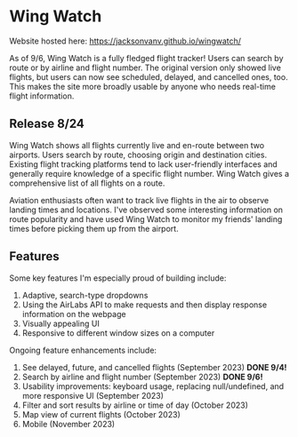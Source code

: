# Wing Watch
Website hosted here: https://jacksonvanv.github.io/wingwatch/

As of 9/6, Wing Watch is a fully fledged flight tracker! Users can search by route or by airline and flight number. The original version only showed live flights, but users can now see scheduled, delayed, and cancelled ones, too. This makes the site more broadly usable by anyone who needs real-time flight information.

## Release 8/24

Wing Watch shows all flights currently live and en-route between two airports. Users search by route, choosing origin and destination cities. Existing flight tracking platforms tend to lack user-friendly interfaces and generally require knowledge of a specific flight number. Wing Watch gives a comprehensive list of all flights on a route.

Aviation enthusiasts often want to track live flights in the air to observe landing times and locations. I've observed some interesting information on route popularity and have used Wing Watch to monitor my friends' landing times before picking them up from the airport.

## Features

Some key features I'm especially proud of building include:
1. Adaptive, search-type dropdowns
2. Using the AirLabs API to make requests and then display response information on the webpage
3. Visually appealing UI
4. Responsive to different window sizes on a computer

Ongoing feature enhancements include:
1. See delayed, future, and cancelled flights (September 2023) **DONE 9/4!**
2. Search by airline and flight number (September 2023) **DONE 9/6!**
3. Usability improvements: keyboard usage, replacing null/undefined, and more responsive UI (September 2023)
4. Filter and sort results by airline or time of day (October 2023)
5. Map view of current flights (October 2023)
6. Mobile (November 2023)
